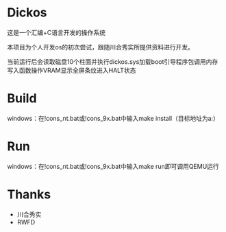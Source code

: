 # Dickos

这是一个汇编+C语言开发的操作系统

本项目为个人开发os的初次尝试，跟随川合秀实所提供资料进行开发。

当前运行后会读取磁盘10个柱面并执行dickos.sys加载boot引导程序包调用内存写入函数操作VRAM显示全屏条纹进入HALT状态

# Build

windows：在!cons_nt.bat或!cons_9x.bat中输入make install（目标地址为a:）

# Run

windows：在!cons_nt.bat或!cons_9x.bat中输入make run即可调用QEMU运行

# Thanks

- 川合秀实
- RWFD